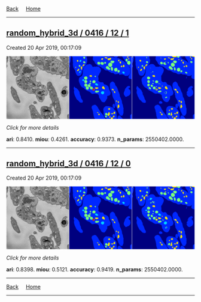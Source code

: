 
[Back](..)&nbsp;&nbsp;&nbsp;&nbsp;&nbsp;[Home](https://leapmanlab.github.io/snapshots)

---

<div class="summary"><a href="1"><h2>random_hybrid_3d / 0416 / 12 / 1</h2></a><p>Created 20 Apr 2019, 00:17:09
</p><a href="1"><img src="1/media/summary.png" align="center"></a><p>
<i>Click for more details</i>
</p></div>

**ari**: 0.8410. **miou**: 0.4261. **accuracy**: 0.9373. **n_params**: 2550402.0000. 

---

<div class="summary"><a href="0"><h2>random_hybrid_3d / 0416 / 12 / 0</h2></a><p>Created 20 Apr 2019, 00:17:09
</p><a href="0"><img src="0/media/summary.png" align="center"></a><p>
<i>Click for more details</i>
</p></div>

**ari**: 0.8398. **miou**: 0.5121. **accuracy**: 0.9419. **n_params**: 2550402.0000. 

---

[Back](..)&nbsp;&nbsp;&nbsp;&nbsp;&nbsp;[Home](https://leapmanlab.github.io/snapshots)

---